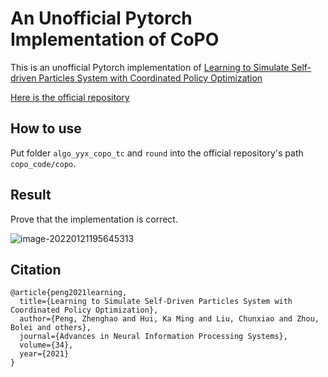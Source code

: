 # An Unofficial Pytorch Implementation of CoPO

This is an unofficial Pytorch implementation of [Learning to Simulate Self-driven Particles System with Coordinated Policy Optimization](https://proceedings.neurips.cc/paper/2021/file/594ca7adb3277c51a998252e2d4c906e-Paper.pdf)

[Here is the official repository](https://github.com/decisionforce/CoPO)

## How to use

Put folder `algo_yyx_copo_tc` and `round` into the official repository's path `copo_code/copo`.

## Result

Prove that the implementation is correct.

![image-20220121195645313](C:\Users\Administrator\Desktop\CoPO_pytorch\README.assets\image-20220121195645313.png)

## Citation

```
@article{peng2021learning,
  title={Learning to Simulate Self-Driven Particles System with Coordinated Policy Optimization},
  author={Peng, Zhenghao and Hui, Ka Ming and Liu, Chunxiao and Zhou, Bolei and others},
  journal={Advances in Neural Information Processing Systems},
  volume={34},
  year={2021}
}
```

